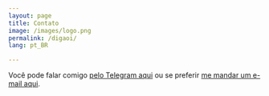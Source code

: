 ```yaml
---
layout: page
title: Contato
image: /images/logo.png
permalink: /digaoi/
lang: pt_BR

---
```


Você pode falar comigo [pelo Telegram aqui](https://t.me/jtemporal) ou se preferir [me mandar um e-mail aqui](mailto:hello@jtemporal.com).
